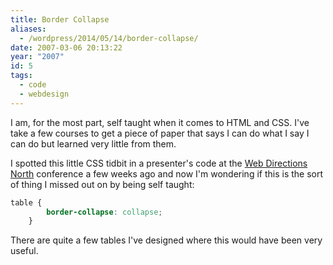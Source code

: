 ```yaml
---
title: Border Collapse
aliases:
  - /wordpress/2014/05/14/border-collapse/
date: 2007-03-06 20:13:22
year: "2007"
id: 5
tags:
  - code
  - webdesign
---
```


I am, for the most part, self taught when it comes to HTML and CSS.  I've take a few courses to get a piece of paper that says I can do what I say I can do but learned very little from them.

I spotted this little CSS tidbit in a presenter's code at the [Web Directions North](https://web.archive.org/web/20070306020032/http://north.webdirections.org) conference a few weeks ago and now I'm wondering if this is the sort of thing I missed out on by being self taught:

```css
table {
        border-collapse: collapse;
    }
```

There are quite a few tables I've designed where this would have been very useful.
